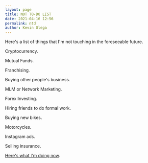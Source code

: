 ```yaml
--- 
layout: page
title: NOT TO-DO LIST
date: 2021-04-16 12:56
permalink: ntd
author: Kevin Olega 
--- 
```

Here's a list of things that I'm not touching in the foreseeable future.

Cryptocurrency.

Mutual Funds.

Franchising.

Buying other people's business.

MLM or Network Marketing.

Forex Investing.

Hiring friends to do formal work.

Buying new bikes.

Motorcycles.

Instagram ads.

Selling insurance.

[Here's what I'm doing now](https://olega.org/now).